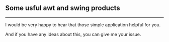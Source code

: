 ## Some usful awt and swing products

---
I would be very happy to hear that those simple application helpful for you.

And if you have any ideas about this, you can give me your issue.

